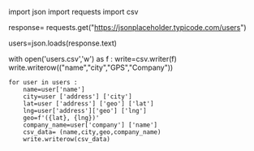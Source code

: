 import json
import requests
import csv


response= requests.get("https://jsonplaceholder.typicode.com/users")

users=json.loads(response.text)

with open('users.csv','w') as f :
    write=csv.writer(f)
    write.writerow(("name","city","GPS","Company"))

    for user in users :
        name=user['name']
        city=user ['address'] ['city']
        lat=user ['address'] ['geo'] ['lat']
        lng=user['address']['geo'] ['lng']
        geo=f'({lat}, {lng})'
        company_name=user['company'] ['name']
        csv_data= (name,city,geo,company_name)
        write.writerow(csv_data)
